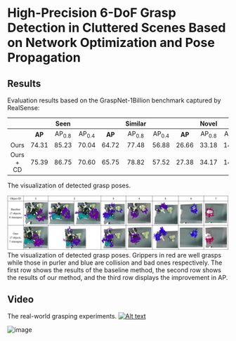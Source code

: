 # High-Precision 6-DoF Grasp Detection in Cluttered Scenes Based on Network Optimization and Pose Propagation

Results
-----
Evaluation results based on the GraspNet-1Billion benchmark captured by RealSense:

|          |        | Seen             |                  |        | Similar          |                  |        | Novel            |                  | 
|:--------:|:------:|:----------------:|:----------------:|:------:|:----------------:|:----------------:|:------:|:----------------:|:----------------:|
|          | __AP__ | AP<sub>0.8</sub> | AP<sub>0.4</sub> | __AP__ | AP<sub>0.8</sub> | AP<sub>0.4</sub> | __AP__ | AP<sub>0.8</sub> | AP<sub>0.4</sub> |
| Ours     | 74.31  | 85.23            | 70.04            | 64.72  | 77.48            | 56.88            | 26.66  | 33.18            | 14.41             |
| Ours + CD| 75.39  | 86.75            | 70.60            | 65.75  | 78.82            | 57.52            | 27.38  | 34.17            | 14.56             |


The visualization of detected grasp poses. 

![image](https://github.com/WenJunTang2000/6-DoF-Grasp/blob/main/img/vis.png)
The visualization of detected grasp poses. Grippers in red are well grasps while those in purler and blue are collision and bad ones respectively. The first row shows the results of the baseline method, the second row shows the results of our method, and the third row displays the improvement in AP.

Video
-----
The real-world grasping experiments.
[![Alt text](https://github.com/hfut-twj/6-DoF-Grasp/blob/main/img/robot.png)](https://www.youtube.com/watch?v=RQuNy9_vByM)

![image](https://github.com/hfut-twj/6-DoF-Grasp/blob/main/img/vis.png)




